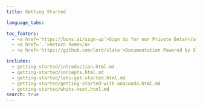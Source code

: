 ```yaml
---
title: Getting Started

language_tabs:

toc_footers:
  - <a href='https://bons.ai/sign-up'>Sign Up for our Private Beta!</a>
  - <a href='.'>Return home</a>
  - <a href='https://github.com/lord/slate'>Documentation Powered by Slate</a>

includes:
  - getting-started/introduction.html.md
  - getting-started/concepts.html.md
  - getting-started/lets-get-started.html.md
  - getting-started/getting-started-with-anaconda.html.md
  - getting-started/whats-next.html.md
search: true
---
```

